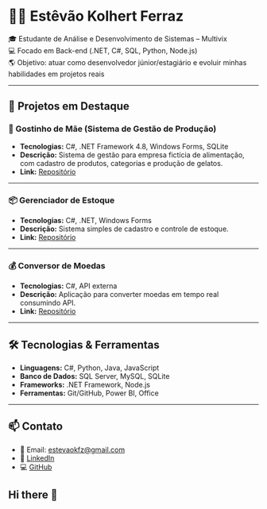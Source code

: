 # 👨‍💻 Estêvão Kolhert Ferraz  

🎓 Estudante de Análise e Desenvolvimento de Sistemas – Multivix  
💻 Focado em Back-end (.NET, C#, SQL, Python, Node.js)  
🌎 Objetivo: atuar como desenvolvedor júnior/estagiário e evoluir minhas habilidades em projetos reais  

---

## 🚀 Projetos em Destaque  

### 🍴 Gostinho de Mãe (Sistema de Gestão de Produção)  
- **Tecnologias:** C#, .NET Framework 4.8, Windows Forms, SQLite  
- **Descrição:** Sistema de gestão para empresa fictícia de alimentação, com cadastro de produtos, categorias e produção de gelatos.  
- **Link:** [Repositório](https://github.com/Estevaokfz/VitaGelata)  

---

### 📦 Gerenciador de Estoque  
- **Tecnologias:** C#, .NET, Windows Forms  
- **Descrição:** Sistema simples de cadastro e controle de estoque.  
- **Link:** [Repositório](link_aqui)  

---

### 💰 Conversor de Moedas  
- **Tecnologias:** C#, API externa  
- **Descrição:** Aplicação para converter moedas em tempo real consumindo API.  
- **Link:** [Repositório](link_aqui)  

---

## 🛠️ Tecnologias & Ferramentas  
- **Linguagens:** C#, Python, Java, JavaScript  
- **Banco de Dados:** SQL Server, MySQL, SQLite  
- **Frameworks:** .NET Framework, Node.js  
- **Ferramentas:** Git/GitHub, Power BI, Office  

---

## 📫 Contato  
- 📧 Email: estevaokfz@gmail.com  
- 🔗 [LinkedIn](https://www.linkedin.com/in/estêvão-kolhert-ferraz-2a2298248/)  
- 💻 [GitHub](https://github.com/Estevaokfz)  
## Hi there 👋

<!--
**Estevaokfz/Estevaokfz** is a ✨ _special_ ✨ repository because its `README.md` (this file) appears on your GitHub profile.

Here are some ideas to get you started:

- 🔭 I’m currently working on ...
- 🌱 I’m currently learning ...
- 👯 I’m looking to collaborate on ...
- 🤔 I’m looking for help with ...
- 💬 Ask me about ...
- 📫 How to reach me: ...
- 😄 Pronouns: ...
- ⚡ Fun fact: ...
-->

